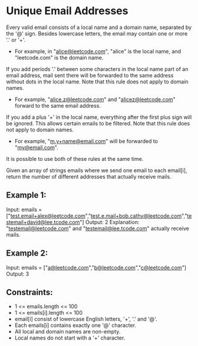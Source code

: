 # Unique Email Addresses

Every valid email consists of a local name and a domain name, separated by the '@' sign. Besides lowercase letters, the email may contain one or more '.' or '+'.

* For example, in "alice@leetcode.com", "alice" is the local name, and "leetcode.com" is the domain name.

If you add periods '.' between some characters in the local name part of an email address, mail sent there will be forwarded to the same address without dots in the local name. Note that this rule does not apply to domain names.

* For example, "alice.z@leetcode.com" and "alicez@leetcode.com" forward to the same email address.

If you add a plus '+' in the local name, everything after the first plus sign will be ignored. This allows certain emails to be filtered. Note that this rule does not apply to domain names.

* For example, "m.y+name@email.com" will be forwarded to "my@email.com".

It is possible to use both of these rules at the same time.

Given an array of strings emails where we send one email to each email[i], return the number of different addresses that actually receive mails.


## Example 1:

Input: emails = ["test.email+alex@leetcode.com","test.e.mail+bob.cathy@leetcode.com","testemail+david@lee.tcode.com"]
Output: 2
Explanation: "testemail@leetcode.com" and "testemail@lee.tcode.com" actually receive mails.
## Example 2:

Input: emails = ["a@leetcode.com","b@leetcode.com","c@leetcode.com"]
Output: 3
 

## Constraints:

 * 1 <= emails.length <= 100
 * 1 <= emails[i].length <= 100
 * email[i] consist of lowercase English letters, '+', '.' and '@'.
 * Each emails[i] contains exactly one '@' character.
 * All local and domain names are non-empty.
 * Local names do not start with a '+' character.

